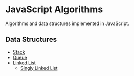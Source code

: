 # JavaScript Algorithms
Algorithms and data structures implemented in JavaScript.
## Data Structures
- [Stack](./src/data_structure/stack/)
- [Queue](./src/data_structure/queue/)
- [Linked List](./src/data_structure/linkedlist/)
  + [Singly Linked List](./src/data_structure/linkedlist/SinglyLinkedList.js)